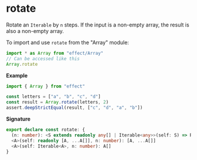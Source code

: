 # rotate

Rotate an `Iterable` by `n` steps.
If the input is a non-empty array, the result is also a non-empty array.

To import and use `rotate` from the "Array" module:

```ts
import * as Array from "effect/Array"
// Can be accessed like this
Array.rotate
```

**Example**

```ts
import { Array } from "effect"

const letters = ["a", "b", "c", "d"]
const result = Array.rotate(letters, 2)
assert.deepStrictEqual(result, ["c", "d", "a", "b"])
```

**Signature**

```ts
export declare const rotate: {
  (n: number): <S extends readonly any[] | Iterable<any>>(self: S) => ReadonlyArray.With<S, ReadonlyArray.Infer<S>>
  <A>(self: readonly [A, ...A[]], n: number): [A, ...A[]]
  <A>(self: Iterable<A>, n: number): A[]
}
```
